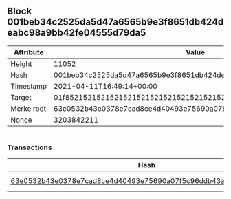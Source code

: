 ## Block 001beb34c2525da5d47a6565b9e3f8651db424deabc98a9bb42fe04555d79da5

Attribute | Value
--- | ---
Height | 11052
Hash | 001beb34c2525da5d47a6565b9e3f8651db424deabc98a9bb42fe04555d79da5
Timestamp | 2021-04-11T16:49:14+00:00
Target | 01f8521521521521521521521521521521521521521521521521521521521521
Merke root | 63e0532b43e0378e7cad8ce4d40493e75690a07f5c96ddb43a6b2d4b05fada81
Nonce | 3203842211

```

```

### Transactions

Hash | Amount
--- | ---
[63e0532b43e0378e7cad8ce4d40493e75690a07f5c96ddb43a6b2d4b05fada81](63e0532b43e0378e7cad8ce4d40493e75690a07f5c96ddb43a6b2d4b05fada81.md) | 10.00000000 SKEPTI 
